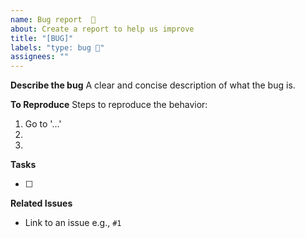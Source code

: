 ```yaml
---
name: Bug report  🐛
about: Create a report to help us improve
title: "[BUG]"
labels: "type: bug 🐛"
assignees: ""
---
```


**Describe the bug**
A clear and concise description of what the bug is.

**To Reproduce**
Steps to reproduce the behavior:

1. Go to '...'
1.  
1.  

**Tasks**

- [ ]

**Related Issues**

- Link to an issue e.g., `#1`